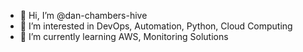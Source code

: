- 👋 Hi, I’m @dan-chambers-hive
- 👀 I’m interested in DevOps, Automation, Python, Cloud Computing
- 🌱 I’m currently learning AWS, Monitoring Solutions
